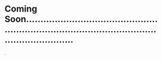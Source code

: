 # Coming Soon...........................................................................................................................
.
